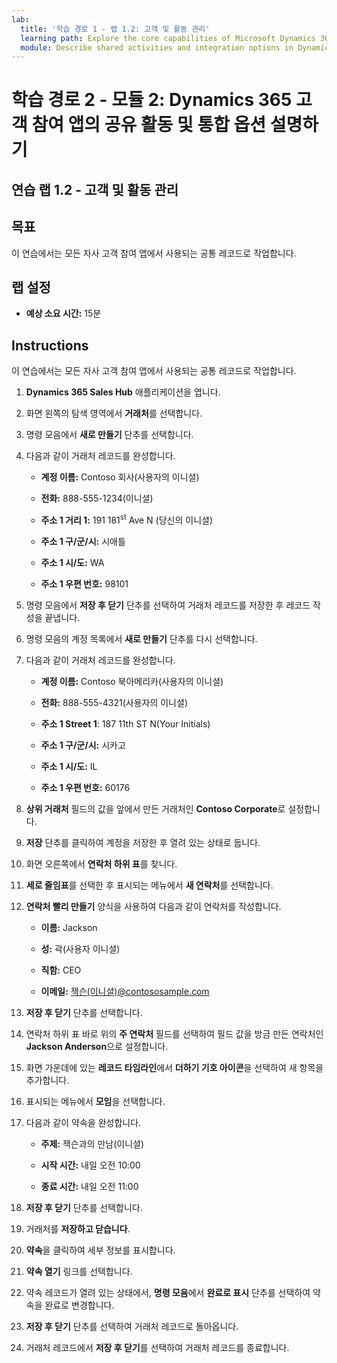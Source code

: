 ```yaml
---
lab:
  title: '학습 경로 1 - 랩 1.2: 고객 및 활동 관리'
  learning path: Explore the core capabilities of Microsoft Dynamics 365 customer engagement apps
  module: Describe shared activities and integration options in Dynamics 365 customer engagement apps
---
```


학습 경로 2 - 모듈 2: Dynamics 365 고객 참여 앱의 공유 활동 및 통합 옵션 설명하기
========================

## 연습 랩 1.2 - 고객 및 활동 관리

## 목표

이 연습에서는 모든 자사 고객 참여 앱에서 사용되는 공통 레코드로 작업합니다. 

## 랩 설정

  - **예상 소요 시간:** 15분

## Instructions

이 연습에서는 모든 자사 고객 참여 앱에서 사용되는 공통 레코드로 작업합니다. 

1. **Dynamics 365 Sales Hub** 애플리케이션을 엽니다.

2. 화면 왼쪽의 탐색 영역에서 **거래처**를 선택합니다.

3. 명령 모음에서 **새로 만들기** 단추를 선택합니다.

4. 다음과 같이 거래처 레코드를 완성합니다.

    - **계정 이름:** Contoso 회사(사용자의 이니셜)

    - **전화:** 888-555-1234(이니셜)

    - **주소 1 거리 1:** 191 181<sup data-htmlnode="">st</sup> Ave N (당신의 이니셜)

    - **주소 1 구/군/시:** 시애틀

    - **주소 1 시/도:** WA

    - **주소 1 우편 번호:** 98101

5. 명령 모음에서 **저장 후 닫기** 단추를 선택하여 거래처 레코드를 저장한 후 레코드 작성을 끝냅니다.

6. 명령 모음의 계정 목록에서 **새로 만들기** 단추를 다시 선택합니다.

7. 다음과 같이 거래처 레코드를 완성합니다.

    - **계정 이름:** Contoso 북아메리카(사용자의 이니셜)

    - **전화:** 888-555-4321(사용자의 이니셜)

    - **주소 1 Street 1**: 187 11th<sup data-htmlnode=""></sup> ST N(Your Initials)

    - **주소 1 구/군/시:** 시카고

    - **주소 1 시/도:** IL

    - **주소 1 우편 번호:** 60176

8. **상위 거래처** 필드의 값을 앞에서 만든 거래처인 **Contoso Corporate**로 설정합니다.

9. **저장** 단추를 클릭하여 계정을 저장한 후 열려 있는 상태로 둡니다.

10. 화면 오른쪽에서 **연락처 하위 표**를 찾니다.

11. **세로 줄임표**를 선택한 후 표시되는 메뉴에서 **새 연락처**를 선택합니다.

12. **연락처 빨리 만들기** 양식을 사용하여 다음과 같이 연락처를 작성합니다.

    - **이름:** Jackson

    - **성:** 곽(사용자 이니셜)

    - **직함:** CEO

    - **이메일:** [잭슨(이니셜)@contososample.com](mailto:Jackson@contososample.com)

13. **저장 후 닫기** 단추를 선택합니다.

14. 연락처 하위 표 바로 위의 **주 연락처** 필드를 선택하여 필드 값을 방금 만든 연락처인 **Jackson Anderson**으로 설정합니다.

15. 화면 가운데에 있는 **레코드 타임라인**에서 **더하기 기호 아이콘**을 선택하여 새 항목을 추가합니다.

16. 표시되는 메뉴에서 **모임**을 선택합니다.

17. 다음과 같이 약속을 완성합니다.

    - **주제:** 잭슨과의 만남(이니셜)

    - **시작 시간:** 내일 오전 10:00

    - **종료 시간:** 내일 오전 11:00

18. **저장 후 닫기** 단추를 선택합니다.

19. 거래처를 **저장하고 닫습니다**.

20. **약속**을 클릭하여 세부 정보를 표시합니다.

21. **약속 열기** 링크를 선택합니다.

22. 약속 레코드가 열려 있는 상태에서, **명령 모음**에서 **완료로 표시** 단추를 선택하여 약속을 완료로 변경합니다.

23. **저장 후 닫기** 단추를 선택하여 거래처 레코드로 돌아옵니다.

24. 거래처 레코드에서 **저장 후 닫기**를 선택하여 거래처 레코드를 종료합니다.
